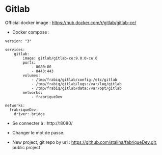 Gitlab
============

Official docker image : https://hub.docker.com/r/gitlab/gitlab-ce/


* Docker compose :
```
version: "3"

services:
    gitlab:
        image: gitlab/gitlab-ce:9.0.0-ce.0
        ports:
            - 8080:80
            - 8443:443
        volumes:
            - /tmp/frabiq/gitlab/config:/etc/gitlab 
            - /tmp/frabiq/gitlab/logs:/var/log/gitlab 
            - /tmp/frabiq/gitlab/data:/var/opt/gitlab 
        networks:
            - frabriqueDev  

networks:
  frabriqueDev:
    driver: bridge
```

* Se connecter à :
http://<IP>:8080/

* Changer le mot de passe.
* New project, git repo by url : https://github.com/stalina/fabriqueDev.git, public project
